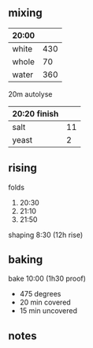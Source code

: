 ## mixing
| 20:00 |  |
| ----------- |:----|
| white       | 430 |
| whole       | 70  |
| water       | 360 |

20m autolyse

| 20:20 finish | |
| ----------- |:----|
| salt        | 11  |
| yeast       |  2  |

## rising
folds
1. 20:30
2. 21:10
3. 21:50

shaping 8:30 (12h rise)

## baking

bake 10:00 (1h30 proof)
- 475 degrees
- 20 min covered
- 15 min uncovered

## notes
